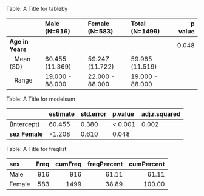 



Table: A Title for tableby

|                            |Male (N=916)    |Female (N=583)  |Total (N=1499)  | p value|
|:---------------------------|:---------------|:---------------|:---------------|-------:|
|**Age in Years**            |                |                |                |   0.048|
|&nbsp;&nbsp;&nbsp;Mean (SD) |60.455 (11.369) |59.247 (11.722) |59.985 (11.519) |        |
|&nbsp;&nbsp;&nbsp;Range     |19.000 - 88.000 |22.000 - 88.000 |19.000 - 88.000 |        |





Table: A Title for modelsum

|               |estimate |std.error |p.value |adj.r.squared |
|:--------------|:--------|:---------|:-------|:-------------|
|(Intercept)    |60.455   |0.380     |< 0.001 |0.002         |
|**sex Female** |-1.208   |0.610     |0.048   |              |





Table: A Title for freqlist

|sex    | Freq| cumFreq| freqPercent| cumPercent|
|:------|----:|-------:|-----------:|----------:|
|Male   |  916|     916|       61.11|      61.11|
|Female |  583|    1499|       38.89|     100.00|



